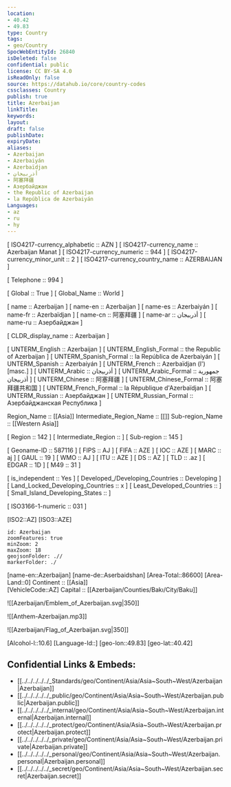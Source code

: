 ```yaml
---
location:
- 40.42
- 49.83
type: Country
tags:
- geo/Country
SpocWebEntityId: 26840
isDeleted: false
confidential: public
license: CC BY-SA 4.0
isReadOnly: false
source: https://datahub.io/core/country-codes
cssclasses: Country
publish: true
title: Azerbaijan
linkTitle: 
keywords: 
layout: 
draft: false
publishDate: 
expiryDate: 
aliases:
- Azerbaijan
- Azerbaiyán
- Azerbaïdjan
- أذربيجان
- 阿塞拜疆
- Азербайджан
- the Republic of Azerbaijan
- la República de Azerbaiyán
Languages:
- az
- ru
- hy
---
```



[	ISO4217-currency_alphabetic	 :: AZN ] 
[	ISO4217-currency_name	 :: Azerbaijan Manat ] 
[	ISO4217-currency_numeric	 :: 944 ] 
[	ISO4217-currency_minor_unit	 :: 2 ] 
[	ISO4217-currency_country_name	 :: AZERBAIJAN ] 

[	Telephone	 :: 994 ] 

[	Global	 :: True ] 
[	Global_Name	 :: World ] 

[	name	 :: Azerbaijan ] 
[	name-en	 :: Azerbaijan ] 
[	name-es	 :: Azerbaiyán ] 
[	name-fr	 :: Azerbaïdjan ] 
[	name-cn	 :: 阿塞拜疆 ] 
[	name-ar	 :: أذربيجان ] 
[	name-ru	 :: Азербайджан ] 

[	CLDR_display_name	 :: Azerbaijan ] 

[	UNTERM_English	 :: Azerbaijan ] 
[	UNTERM_English_Formal	 :: the Republic of Azerbaijan ] 
[	UNTERM_Spanish_Formal	 :: la República de Azerbaiyán ] 
[	UNTERM_Spanish	 :: Azerbaiyán ] 
[	UNTERM_French	 :: Azerbaïdjan (l') [masc.] ] 
[	UNTERM_Arabic	 :: أذربيجان ] 
[	UNTERM_Arabic_Formal	 :: جمهورية أذربيجان ] 
[	UNTERM_Chinese	 :: 阿塞拜疆 ] 
[	UNTERM_Chinese_Formal	 :: 阿塞拜疆共和国 ] 
[	UNTERM_French_Formal	 :: la République d'Azerbaïdjan ] 
[	UNTERM_Russian	 :: Азербайджан ] 
[	UNTERM_Russian_Formal	 :: Азербайджанская Республика ] 

Region_Name ::  [[Asia]] 
Intermediate_Region_Name ::  [[]] 
Sub-region_Name ::  [[Western Asia]] 

[	Region	 :: 142 ] 
[	Intermediate_Region	 ::  ] 
[	Sub-region	 :: 145 ] 

[	Geoname-ID	 :: 587116 ] 
[	FIPS	 :: AJ ] 
[	FIFA	 :: AZE ] 
[	IOC	 :: AZE ] 
[	MARC	 :: aj ] 
[	GAUL	 :: 19 ] 
[	WMO	 :: AJ ] 
[	ITU	 :: AZE ] 
[	DS	 :: AZ ] 
[	TLD	 :: .az ] 
[	EDGAR	 :: 1D ] 
[	M49	 :: 31 ] 

[	is_independent	 :: Yes ] 
[	Developed_/Developing_Countries	 :: Developing ] 
[	Land_Locked_Developing_Countries	 :: x ] 
[	Least_Developed_Countries	 ::  ] 
[	Small_Island_Developing_States	 ::  ] 

[	ISO3166-1-numeric	 :: 031 ] 



[ISO2::AZ] 
[ISO3::AZE] 
```leaflet
id: Azerbaijan
zoomFeatures: true 
minZoom: 2 
maxZoom: 18
geojsonFolder: .//
markerFolder: ./
```

[name-en::Azerbaijan] 
[name-de::Aserbaidshan] 
[Area-Total::86600] 
[Area-Land::0] 
Continent :: [[Asia]]  
[VehicleCode::AZ] 
Capital :: [[Azerbaijan/Counties/Bakı/City/Baku]]  

![[Azerbaijan/Emblem_of_Azerbaijan.svg|350]] 

![[Anthem-Azerbaijan.mp3]] 

![[Azerbaijan/Flag_of_Azerbaijan.svg|350]] 

[Alcohol-l::10.6] 
[Language-Id::] 
[geo-lon::49.83] 
[geo-lat::40.42] 



## Confidential Links & Embeds: 
- [[../../../../../_Standards/geo/Continent/Asia/Asia~South~West/Azerbaijan|Azerbaijan]] 
- [[../../../../../_public/geo/Continent/Asia/Asia~South~West/Azerbaijan.public|Azerbaijan.public]] 
- [[../../../../../_internal/geo/Continent/Asia/Asia~South~West/Azerbaijan.internal|Azerbaijan.internal]] 
- [[../../../../../_protect/geo/Continent/Asia/Asia~South~West/Azerbaijan.protect|Azerbaijan.protect]] 
- [[../../../../../_private/geo/Continent/Asia/Asia~South~West/Azerbaijan.private|Azerbaijan.private]] 
- [[../../../../../_personal/geo/Continent/Asia/Asia~South~West/Azerbaijan.personal|Azerbaijan.personal]] 
- [[../../../../../_secret/geo/Continent/Asia/Asia~South~West/Azerbaijan.secret|Azerbaijan.secret]] 
